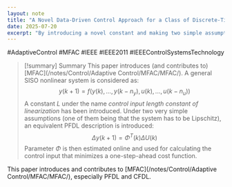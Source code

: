 ```yaml
---
layout: note
title: "A Novel Data-Driven Control Approach for a Class of Discrete-Time Nonlinear Systems"
date: 2025-07-20
excerpt: "By introducing a novel constant and making two simple assumptions, a complex nonlinear system can be transformed into a linearizable form, enabling adaptive control with surprising simplicity. This breakthrough approach has far-reaching imp"
---
```


#AdaptiveControl #MFAC #IEEE #IEEE2011 
#IEEEControlSystemsTechnology 
>[!summary] Summary
>This paper introduces (and contributes to) [MFAC](/notes/Control/Adaptive Control/MFAC/MFAC/).
>A general SISO nonlinear system is considered as:
>$$
> y(k+1)=f(y(k),...,y(k-n_y),u(k),...,u(k-n_u))
>$$
>A constant $L$ under the name _control input length constant of linearization_ has been introduced. Under two very simple assumptions (one of them being that the system has to be Lipschitz), an equivalent PFDL description is introduced:
>$$
>\Delta y(k+1) = \Phi^T(k) \Delta U(k)
>$$
>Parameter $\Phi$ is then estimated online and used for calculating the control input that minimizes a one-step-ahead cost function.
 
This paper introduces and contributes to [MFAC](/notes/Control/Adaptive Control/MFAC/MFAC/), especially PFDL and CFDL.